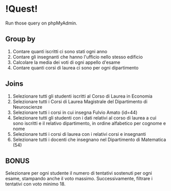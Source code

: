 # !Quest! #

Run those query on phpMyAdmin.

## Group by
1. Contare quanti iscritti ci sono stati ogni anno
1. Contare gli insegnanti che hanno l'ufficio nello stesso edificio
1. Calcolare la media dei voti di ogni appello d'esame
1. Contare quanti corsi di laurea ci sono per ogni dipartimento

## Joins
1. Selezionare tutti gli studenti iscritti al Corso di Laurea in Economia
1. Selezionare tutti i Corsi di Laurea Magistrale del Dipartimento di Neuroscienze
1. Selezionare tutti i corsi in cui insegna Fulvio Amato (id=44)
1. Selezionare tutti gli studenti con i dati relativi al corso di laurea a cui sono iscritti e il relativo dipartimento, in ordine alfabetico per cognome e nome
1. Selezionare tutti i corsi di laurea con i relativi corsi e insegnanti
1. Selezionare tutti i docenti che insegnano nel Dipartimento di Matematica (54)

## BONUS
Selezionare per ogni studente il numero di tentativi sostenuti per ogni esame, stampando anche il voto massimo. Successivamente, filtrare i tentativi con voto minimo 18.